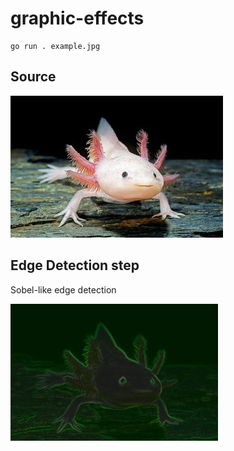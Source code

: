 # graphic-effects

```
go run . example.jpg
```

## Source

![Source](example.jpg)

## Edge Detection step

Sobel-like edge detection

![Sobel like edge detection](outimage-a-sobel.png)
